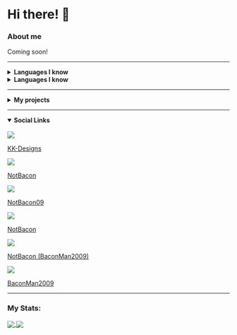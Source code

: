 <h1>Hi there! 👋</h1>

<h3>About me</h3>
<p>Coming soon!</p>

<hr />

<details>
    <summary><b>Languages I know</b></summary>

<ul>
<li>HTML</li>
<li>CSS</li>
<li>
Javascript
<ul>
<li>Node.js</li>
<li>React</li>
</ul>
</li>
<li>Typescript</li>
<li>Batch</li>
</ul>
</details>

<details>
    <summary><b>Languages I know</b></summary>

<ul>
<li>C#</li>
<li>SQL</li>
<li>Python</li>
</ul>
</details>

<hr />

<details>
    <summary><b>My projects</b></summary>

<ul>
<li>COOL BOI BOT</li>
<li>Group Driving</li>
<li>Ezstats</li>
<li>
Fitbit applications
<ul>
<li>Blue wave</li>
<li>Clean Stats</li>
<li>My Dash</li>
<li>Weather Face</li>
<li>Last Synced</li>
</ul>
</li>
<li>
NPM Modules
<ul>
<li>Version Tools</li>
<li>Console Embed</li>
<li>Github Info</li>
</ul>
</li>
</ul>
</details>

<hr />

<details open>
    <summary><b>Social Links</b></summary>

<br/>
<a href="https://github.com/KK-Designs">
    <img src="https://user-images.githubusercontent.com/71038229/151719234-8c3dc042-1d10-4e74-bbc1-e785dd320b09.png" />
    <p>KK-Designs</p>
</a>

<a href="https://open.spotify.com/user/tdch4qzlrauuzpg3o8mvg9ix7">
    <img src="https://open.scdn.co/cdn/images/favicon32.8e66b099.png" />
    <p>NotBacon</p>
</a>

<a href="https://www.twitch.tv/notbaconwastaken">
    <img src="https://static.twitchcdn.net/assets/favicon-32-e29e246c157142c94346.png" />
    <p>NotBacon09</p>
</a>

<a href="https://www.youtube.com/channel/UCOTUSsm_zy3cJxIbY0mcWJw">
    <img src="https://www.youtube.com/s/desktop/ca9cd554/img/favicon_32x32.png" />
    <p>NotBacon</p>
</a>

<a href="https://www.reddit.com/user/BaconMan2009">
    <img src="https://www.redditstatic.com/desktop2x/img/favicon/favicon-32x32.png" />
    <p>NotBacon (BaconMan2009)</p>
</a>

<a href="https://steamcommunity.com/profiles/76561199169020120">
    <img src="https://user-images.githubusercontent.com/71038229/151681478-dab6e36c-6045-424b-a1bc-2bb572ab3d93.png" />
    <p>BaconMan2009</p>
</a>
</details>

<hr />

<h3>My Stats:</h3>

<a href="https://github.com/KK-Designs">
    <img align="center" src="https://github-readme-stats.vercel.app/api?username=KK-Designs&theme=algolia&border_color=30363d&show_icons=true" />
</a>
<a href="https://github.com/KK-Designs">
    <img align="center" src="https://github-readme-stats.vercel.app/api/top-langs/?username=KK-Designs&theme=algolia&border_color=30363d&layout=compact" />
</a>

<!--
**KK-Designs/KK-Designs** is a ✨ _special_ ✨ repository because its `README.md` (this file) appears on your GitHub profile.

Here are some ideas to get you started:

- 🔭 I’m currently working on ...
- 🌱 I’m currently learning ...
- 👯 I’m looking to collaborate on ...
- 🤔 I’m looking for help with ...
- 💬 Ask me about ...
- 📫 How to reach me: ...
- 😄 Pronouns: ...
- ⚡ Fun fact: ...
-->
